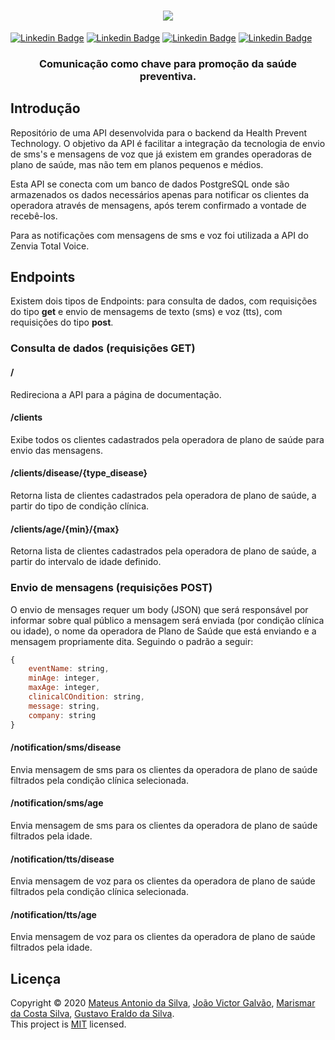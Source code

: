 <h1 align="center">
  <img src="https://raw.githubusercontent.com/marismarcosta/health-prevent-technology-web/master/.github/logo.svg">
</h1>

[![Linkedin Badge](https://img.shields.io/badge/-Marismar%20Costa-0282d0?style=flat-square&logo=Linkedin&logoColor=white&link=https://www.linkedin.com/in/marismarcosta/)](https://www.linkedin.com/in/marismarcosta/) 
[![Linkedin Badge](https://img.shields.io/badge/-Gustavo%20Eraldo-0282d0?style=flat-square&logo=Linkedin&logoColor=white&link=https://www.linkedin.com/in/gustavoeraldo/)](https://www.linkedin.com/in/gustavoeraldo/)
[![Linkedin Badge](https://img.shields.io/badge/-Mateus%20Antonio-0282d0?style=flat-square&logo=Linkedin&logoColor=white&link=https://www.linkedin.com/in/mateus-antonio-robotica/)](https://www.linkedin.com/in/mateus-antonio-robotica/)
[![Linkedin Badge](https://img.shields.io/badge/-João%20Galvão-0282d0?style=flat-square&logo=Linkedin&logoColor=white&link=https://www.linkedin.com/in/jvictor-galvao/)](https://www.linkedin.com/in/jvictor-galvao/)

<h3 align="center">
  Comunicação como chave para promoção da saúde preventiva.
</h3>

## Introdução

<p>
    Repositório de uma API desenvolvida para o backend da Health Prevent Technology. O objetivo da API é facilitar a integração da tecnologia de envio de sms's e mensagens de voz que já existem em grandes operadoras de plano de saúde, mas não tem em planos pequenos e médios.
</p>

<p>
    Esta API se conecta com um banco de dados PostgreSQL onde são armazenados os dados necessários apenas para notificar os clientes da operadora através de mensagens, após terem confirmado a vontade de recebê-los.
</p>

<p>
    Para as notificações com mensagens de sms e voz foi utilizada a API do Zenvia Total Voice.
</p>

## Endpoints

<p>
    Existem dois tipos de Endpoints: para consulta de dados, com requisições do tipo <b>get</b> e envio de mensagems de texto (sms) e voz (tts), com requisições do tipo <b>post</b>.
</p>

### Consulta de dados (requisições GET)

#### **/**

<p>
    Redireciona a API para a página de documentação.
</p>
 
 #### **/clients**

<p>
    Exibe todos os clientes cadastrados pela operadora de plano de saúde para envio das mensagens.
</p>

#### **/clients/disease/{type_disease}**

<p>
    Retorna lista de clientes cadastrados pela operadora de plano de saúde, a partir do tipo de condição clínica.
</p>

#### **/clients/age/{min}/{max}**

<p>
    Retorna lista de clientes cadastrados pela operadora de plano de saúde, a partir do intervalo de idade definido.
</p>

### Envio de mensagens (requisições POST)

<p>
    O envio de mensages requer um body (JSON) que será responsável por informar sobre qual público a mensagem será enviada (por condição clínica ou idade), o nome da operadora de Plano de Saúde que está enviando e a mensagem propriamente dita. Seguindo o padrão a seguir:
</p>

```javascript
{
    eventName: string,
    minAge: integer,
    maxAge: integer,
    clinicalCOndition: string,
    message: string,
    company: string
}
```

#### **/notification/sms/disease**

<p>
    Envia mensagem de sms para os clientes da operadora de plano de saúde filtrados pela condição clínica selecionada.
</p>

#### **/notification/sms/age**

<p>
    Envia mensagem de sms para os clientes da operadora de plano de saúde filtrados pela idade.
</p>

#### **/notification/tts/disease**

<p>
    Envia mensagem de voz para os clientes da operadora de plano de saúde filtrados pela condição clínica selecionada.
</p>

#### **/notification/tts/age**

<p>
    Envia mensagem de voz para os clientes da operadora de plano de saúde filtrados pela idade.
</p>

## Licença

Copyright © 2020 [Mateus Antonio da Silva](https://github.com/mateustoin), [João Victor Galvão](https://github.com/JVictorGalvao), [Marismar da Costa Silva](https://github.com/marismarcosta), [Gustavo Eraldo da Silva](https://github.com/EraldoCi).<br />
This project is [MIT](https://github.com/marismarcosta/wireless-network/blob/master/LICENSE) licensed.